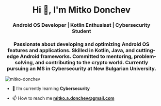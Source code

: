 <h1 align="center">Hi 👋, I'm Mitko Donchev</h1>
<h3 align="center">Android OS Developer | Kotlin Enthusiast | Cybersecurity Student</h3>
<h3 align="center">Passionate about developing and optimizing Android OS features and applications. Skilled in Kotlin, Java, and cutting-edge Android frameworks. Committed to mentoring, problem-solving, and contributing to the crypto world. Currently pursuing an MS in Cybersecurity at New Bulgarian University.</h3>

<p align="left"> <img src="https://komarev.com/ghpvc/?username=mitko-donchev&label=Profile%20views&color=0e75b6&style=flat" alt="mitko-donchev" /> </p>

- 🌱 I’m currently learning **Cybersecurity**

- 📫 How to reach me **mitko.a.donchev@gmail.com**
